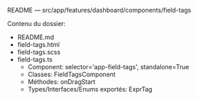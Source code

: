 README — src/app/features/dashboard/components/field-tags

Contenu du dossier:

- README.md
- field-tags.html
- field-tags.scss
- field-tags.ts
  - Component: selector='app-field-tags', standalone=True
  - Classes: FieldTagsComponent
  - Méthodes: onDragStart
  - Types/Interfaces/Enums exportés: ExprTag
